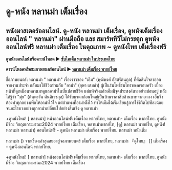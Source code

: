 # ดู-หนัง  หลานม่า เต็มเรื่อง
## หนังมาสเตอร์ออนไลน์. ดู-หนัง  หลานม่า เต็มเรื่อง, ดูหนังเต็มเรื่องออนไลน์ " หลานม่า" ผ่านมือถือ และ สมาร์ททีวีไม่กระตุก ดูหนังออนไลน์ฟรี  หลานม่า เต็มเรื่อง ในคุณภาพ ~ ดูหนังไทย เต็มเรื่องฟรี

**ดูหนังออนไลน์หรือดาวน์โหลด ► [ซับไตเติ้ล หลานม่า ในประเทศไทย](https://enje-remy-valenc.github.io/mumbuls/lahnmah.html)**

**ดาวน์โหลดหรือชมภาพยนตร์ออนไลน์  ►  [หลานม่า เต็มเรื่อง พากย์ไทย](https://enje-remy-valenc.github.io/mumbuls/lahnmah.html)**

ชื่อภาพยนตร์:  หลานม่า " หลานม่า" เรื่องราวของ "เอ็ม" (พุฒิพงศ์ อัสสรัตนกุล) ที่ตัดสินใจลาออกจากงานประจำ กลับมาใช้ชีวิตร่วมกับ "อาม่า" (อุษา เสมคำ) ผู้เป็นร่มโพธิ์ร่มไทรของครอบครัว เบื้องหน้าที่ดูเหมือนหลานมาดูแลอาม่าในบั้นปลายชีวิต แต่แท้จริงแล้วเอ็มมีจุดประสงค์บางอย่างซ่อนอยู่ หลังได้รู้ว่า "มุ่ย" (ต้นตะวัน ตันติเวชกุล) ได้รับมรดกก้อนใหญ่เป็นบ้านราคาสิบล้านบาทจากอากง เอ็มจึงต้องทำทุกอย่างเพื่อให้อาม่าไว้ใจ แต่กำแพงที่อาม่าตั้งไว้ ทำให้เอ็มได้เริ่มเรียนรู้การใช้ชีวิตไปทีละน้อย จนอะไรบางอย่างถูกอาม่าเปลี่ยนไปอย่างสิ้นเชิง ดู หลานม่า

+ดูหนังใหม่! [ หลานม่า] หนังออนไลน์ฟรี เต็มเรื่อง พากย์ไทย, หลานม่า- เต็มเรื่อง พากย์ไทย. ดูหนังผีชีวะ วิกฤตเกาะมรณะ2024 พากย์ไทย เต็มเรื่อง, หลานม่าพากย์ไท, [ดู] หลานม่า พากย์ไท, ดูหนัง! หลานม่า หลานม่า) ออนไลน์ฟรี - ดูหนัง   หลานม่า เต็มเรื่อง พากย์ไทย. หลานม่า หนังเต็ม

 หลานม่า () จากเรื่องเล่าสุดสยองสู่จอภาพยนตร์ เต็มเรื่อง พากย์ไทย,  หลานม่า 『ดูไทย』 [] เต็มเรื่อง - ดูหนังออนไลน์ พากย์ไทย.

+ดูหนังใหม่! [ หลานม่า] หนังออนไลน์ฟรี เต็มเรื่อง พากย์ไทย, หลานม่า- เต็มเรื่อง พากย์ไทย. ดูหนังผีชีวะ วิกฤตเกาะมรณะ2024 พากย์ไทย เต็มเรื่อง
